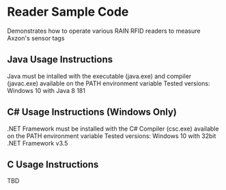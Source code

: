# Reader Sample Code
Demonstrates how to operate various RAIN RFID readers to measure Axzon's sensor tags

## Java Usage Instructions
Java must be intalled with the executable (java.exe) and compiler (javac.exe) available on the PATH environment variable
Tested versions: Windows 10 with Java 8 181

## C# Usage Instructions (Windows Only)
.NET Framework must be installed with the C# Compiler (csc.exe) available on the PATH environment variable
Tested versions: Windows 10 with 32bit .NET Framework v3.5

## C Usage Instructions
TBD
